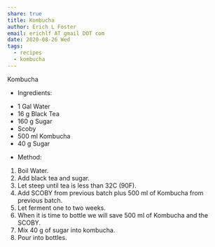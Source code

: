 ```yaml
---
share: true
title: Kombucha
author: Erich L Foster
email: erichlf AT gmail DOT com
date: 2020-08-26 Wed
tags:
  - recipes
  - kombucha
---
```

Kombucha
* Ingredients:
- 1 Gal Water
- 16 g Black Tea
- 160 g Sugar
- Scoby
- 500 ml Kombucha
- 40 g Sugar

* Method:
1. Boil Water.
2. Add black tea and sugar.
3. Let steep until tea is less than 32C (90F).
4. Add SCOBY from previous batch plus 500 ml of Kombucha from previous batch.
5. Let ferment one to two weeks.
6. When it is time to bottle we will save 500 ml of Kombucha and the SCOBY.
7. Mix 40 g of sugar into kombucha.
8. Pour into bottles.
